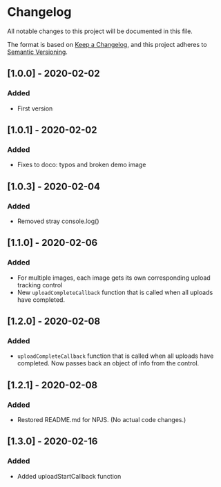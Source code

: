 # Changelog

All notable changes to this project will be documented in this file.

The format is based on [Keep a Changelog](https://keepachangelog.com/en/1.0.0/),
and this project adheres to [Semantic Versioning](https://semver.org/spec/v2.0.0.html).

## [1.0.0] - 2020-02-02

### Added

- First version

## [1.0.1] - 2020-02-02

### Added

- Fixes to doco: typos and broken demo image

## [1.0.3] - 2020-02-04

### Added

- Removed stray console.log()

## [1.1.0] - 2020-02-06

### Added

- For multiple images, each image gets its own corresponding upload tracking control
- New `uploadCompleteCallback` function that is called when all uploads have completed.

## [1.2.0] - 2020-02-08

### Added

-  `uploadCompleteCallback` function that is called when all uploads have completed.  Now passes back an object of info from the control.

## [1.2.1] - 2020-02-08

### Added

-  Restored README.md for NPJS.  (No actual code changes.)

## [1.3.0] - 2020-02-16

### Added

-  Added uploadStartCallback function
